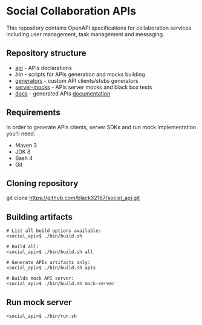 # Social Collaboration APIs
This repository contains OpenAPI specifications for collaboration services including
user management, task management and messaging.

## Repository structure
* [api](api) - APIs declarations
* _bin_ - scripts for APIs generation and mocks building
* [generators](generators) - custom API clients/stubs generators
* [server-mocks](server-mocks) - APIs server mocks and black box tests
* [docs](docs) - generated APIs [documentation](https://black32167.github.io/social_api/docs/)

## Requirements
In order to generate APIs clients, server SDKs and run mock implementation you'll need:
* Maven 3
* JDK 8
* Bash 4
* Git

## Cloning repository

git clone https://github.com/black32167/social_api.git

## Building artifacts
    # List all build options available:
    <social_api>$ ./bin/build.sh
    
    # Build all:
    <social_api>$ ./bin/build.sh all
    
    # Generate APIs artifacts only:
    <social_api>$ ./bin/build.sh apis
    
    # Builds mock API server:
    <social_api>$ ./bin/build.sh mock-server
    
## Run mock server
    <social_api>$ ./bin/run.sh